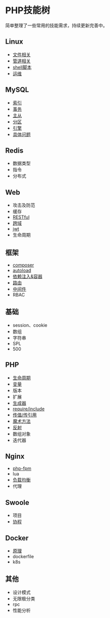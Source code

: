 # PHP技能树

简单整理了一些常用的技能需求，持续更新完善中。

## Linux
- [文件相关](./linux/file.md)
- [管道相关](./linux/grep.md)
- [shell脚本](./linux/shell.md)
- [运维](./linux/devops.md)

## MySQL
- [索引](./mysql/index.md)
- [事务](./mysql/transaction.md)
- [主从](./mysql/replication.md)
- [分区](./mysql/partition.md)
- [引擎](./mysql/engine.md)
- [具体问题](./mysql/question.md)

## Redis
- 数据类型
- 指令
- 分布式

## Web
- 攻击及防范
- 缓存
- [RESTful](./web/rest.md)
- [跨域](./web/cors.md)
- [jwt](./web/jwt.md)
- 生命周期

## 框架
- [composer](./framework/composer.md)
- [autoload](./framework/autoload.md)
- [依赖注入&容器](./framework/container.md)
- [路由](./framework/route.md)
- [中间件](./framework/middleware.md)
- RBAC

## 基础
- session、cookie
- 数组
- 字符串
- SPL
- 500

## PHP
- [生命周期](./php/life-cycle.md)
- [变量](./php/variable.md)
- 版本
- 扩展
- [生成器](./php/generator.md)
- [require/include](./php/include.md)
- [传值/传引用](./php/pass-value.md)
- [魔术方法](./php/magic.md)
- [反射](./php/reflection.md)
- 数组对象
- 迭代器

 
## Nginx
- [php-fpm](./nginx/php.md)
- lua
- [负载均衡](./nginx/balance.md)
- 代理

## Swoole
- 项目
- [协程](./swoole/coroutine.md)

## Docker
- [原理](./docker/docker.md)
- dockerfile
- k8s

## 其他
- 设计模式
- 无限极分类
- rpc
- 性能分析